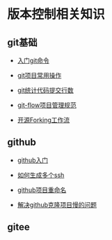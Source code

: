 <!--
 * @Description: 版本控制相关知识
 * @Date: 2019-09-06 11:24:02
 * @LastEditors: phoebus
 * @LastEditTime: 2019-09-06 15:00:25
 -->
# 版本控制相关知识

## git基础

* [入门git命令](知识笔记/工具/版本控制/基础/常用git命令.md)

* [git项目常用操作](知识笔记/工具/版本控制/基础/git项目常用操作.md)

* [git统计代码提交行数](知识笔记/工具/版本控制/基础/git统计代码提交行数.md)

* [git-flow项目管理规范](知识笔记/工具/版本控制/基础/git-flow项目管理规范.md)

* [开源Forking工作流](知识笔记/工具/版本控制/基础/开源Forking工作流.md)

## github

* [github入门](知识笔记/工具/版本控制/github/github入门.md)

* [如何生成多个ssh](知识笔记/工具/版本控制/github/如何生成多个ssh.md)

* [github项目重命名](知识笔记/工具/版本控制/github/github项目重命名.md)

* [解决github克隆项目慢的问题](知识笔记/工具/版本控制/github/解决github克隆项目慢的问题.md)

## gitee
